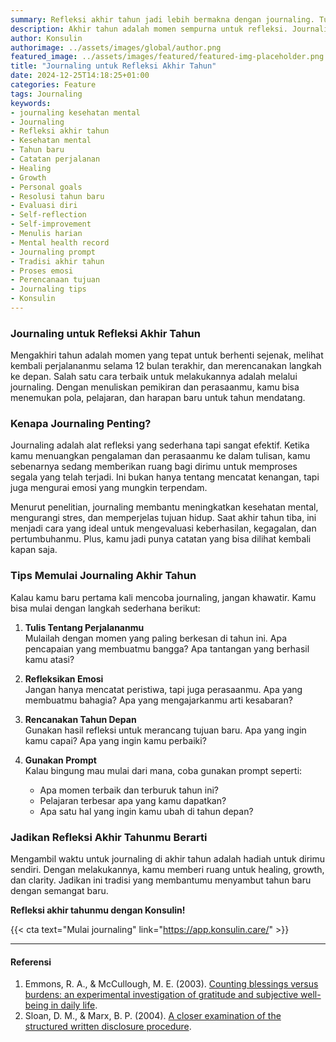 ```yaml
---
summary: Refleksi akhir tahun jadi lebih bermakna dengan journaling. Tuliskan perjalananmu, pelajari pelajaran, dan rancang tujuan baru bersama Konsulin!
description: Akhir tahun adalah momen sempurna untuk refleksi. Journaling membantumu memahami perjalananmu selama setahun terakhir—pencapaian, tantangan, hingga pelajaran hidup. Dengan menuliskan pemikiran dan perasaan, kamu bisa lebih memahami dirimu, mengurangi stres, dan memperjelas tujuan hidupmu. Mulai dengan menulis momen terbaik dan terberat, pelajaran yang kamu dapatkan, dan rencana untuk tahun depan. Ini adalah cara sederhana untuk memproses emosi dan menyusun resolusi yang bermakna. Jangan lupa, buat refleksi akhir tahunmu semakin bermakna dengan Konsulin!
author: Konsulin
authorimage: ../assets/images/global/author.png
featured_image: ../assets/images/featured/featured-img-placeholder.png
title: "Journaling untuk Refleksi Akhir Tahun"
date: 2024-12-25T14:18:25+01:00
categories: Feature
tags: Journaling
keywords:
- journaling kesehatan mental
- Journaling
- Refleksi akhir tahun
- Kesehatan mental
- Tahun baru
- Catatan perjalanan
- Healing
- Growth
- Personal goals
- Resolusi tahun baru
- Evaluasi diri
- Self-reflection
- Self-improvement
- Menulis harian
- Mental health record
- Journaling prompt
- Tradisi akhir tahun
- Proses emosi
- Perencanaan tujuan
- Journaling tips
- Konsulin
---
```


### Journaling untuk Refleksi Akhir Tahun

Mengakhiri tahun adalah momen yang tepat untuk berhenti sejenak, melihat kembali perjalananmu selama 12 bulan terakhir, dan merencanakan langkah ke depan. Salah satu cara terbaik untuk melakukannya adalah melalui journaling. Dengan menuliskan pemikiran dan perasaanmu, kamu bisa menemukan pola, pelajaran, dan harapan baru untuk tahun mendatang.

### Kenapa Journaling Penting?

Journaling adalah alat refleksi yang sederhana tapi sangat efektif. Ketika kamu menuangkan pengalaman dan perasaanmu ke dalam tulisan, kamu sebenarnya sedang memberikan ruang bagi dirimu untuk memproses segala yang telah terjadi. Ini bukan hanya tentang mencatat kenangan, tapi juga mengurai emosi yang mungkin terpendam.

Menurut penelitian, journaling membantu meningkatkan kesehatan mental, mengurangi stres, dan memperjelas tujuan hidup. Saat akhir tahun tiba, ini menjadi cara yang ideal untuk mengevaluasi keberhasilan, kegagalan, dan pertumbuhanmu. Plus, kamu jadi punya catatan yang bisa dilihat kembali kapan saja.

### Tips Memulai Journaling Akhir Tahun

Kalau kamu baru pertama kali mencoba journaling, jangan khawatir. Kamu bisa mulai dengan langkah sederhana berikut:

1. **Tulis Tentang Perjalananmu**  
   Mulailah dengan momen yang paling berkesan di tahun ini. Apa pencapaian yang membuatmu bangga? Apa tantangan yang berhasil kamu atasi?

2. **Refleksikan Emosi**  
   Jangan hanya mencatat peristiwa, tapi juga perasaanmu. Apa yang membuatmu bahagia? Apa yang mengajarkanmu arti kesabaran?

3. **Rencanakan Tahun Depan**  
   Gunakan hasil refleksi untuk merancang tujuan baru. Apa yang ingin kamu capai? Apa yang ingin kamu perbaiki?

4. **Gunakan Prompt**  
   Kalau bingung mau mulai dari mana, coba gunakan prompt seperti:  
   - Apa momen terbaik dan terburuk tahun ini?  
   - Pelajaran terbesar apa yang kamu dapatkan?  
   - Apa satu hal yang ingin kamu ubah di tahun depan?  

### Jadikan Refleksi Akhir Tahunmu Berarti

Mengambil waktu untuk journaling di akhir tahun adalah hadiah untuk dirimu sendiri. Dengan melakukannya, kamu memberi ruang untuk healing, growth, dan clarity. Jadikan ini tradisi yang membantumu menyambut tahun baru dengan semangat baru.

**Refleksi akhir tahunmu dengan Konsulin!**

{{< cta text="Mulai journaling" link="https://app.konsulin.care/" >}}

---

#### Referensi

1. Emmons, R. A., & McCullough, M. E. (2003). [Counting blessings versus burdens: an experimental investigation of gratitude and subjective well-being in daily life](https://greatergood.berkeley.edu/pdfs/GratitudePDFs/6Emmons-BlessingsBurdens.pdf).
1. Sloan, D. M., & Marx, B. P. (2004). [A closer examination of the structured written disclosure procedure](https://web.archive.org/web/20040825010304id_/http://astro.ocis.temple.edu:80/~dsloan/JCCP2004.pdf).
